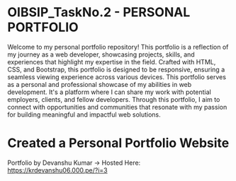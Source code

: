# OIBSIP_TaskNo.2 - PERSONAL PORTFOLIO 
Welcome to my personal portfolio repository! This portfolio is a reflection of my journey as a web developer, showcasing projects, skills, and experiences that highlight my expertise in the field. Crafted with HTML, CSS, and Bootstrap, this portfolio is designed to be responsive, ensuring a seamless viewing experience across various devices.
This portfolio serves as a personal and professional showcase of my abilities in web development. It's a platform where I can share my work with potential employers, clients, and fellow developers. Through this portfolio, I aim to connect with opportunities and communities that resonate with my passion for building meaningful and impactful web solutions.
# Created a Personal Portfolio Website
Portfolio by Devanshu Kumar 
-> Hosted Here: https://krdevanshu06.000.pe/?i=3
